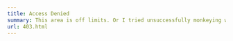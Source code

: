 ```yaml
---
title: Access Denied
summary: This area is off limits. Or I tried unsuccessfully monkeying with the settings again.
url: 403.html
---
```

